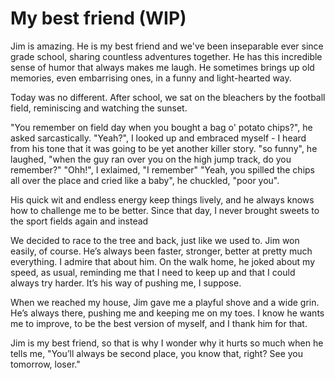# My best friend (WIP)

Jim is amazing. He is my best friend and we've been inseparable ever since grade school, sharing countless adventures together. He has this incredible sense of humor that always makes me laugh. He sometimes brings up old memories, even embarrising ones, in a funny and light-hearted way.

Today was no different. After school, we sat on the bleachers by the football field, reminiscing and watching the sunset.

"You remember on field day when you bought a bag o' potato chips?", he asked sarcastically.
"Yeah?", I looked up and embraced myself - I heard from his tone that it was going to be yet another killer story.
"so funny", he laughed, "when the guy ran over you on the high jump track, do you remember?"
"Ohh!", I exlaimed, "I remember"
"Yeah, you spilled the chips all over the place and cried like a baby", he chuckled, "poor you". 

His quick wit and endless energy keep things lively, and he always knows how to challenge me to be better. Since that day, I never brought sweets to the sport fields again and instead 

We decided to race to the tree and back, just like we used to. Jim won easily, of course. He’s always been faster, stronger, better at pretty much everything. I admire that about him. On the walk home, he joked about my speed, as usual, reminding me that I need to keep up and that I could always try harder. It’s his way of pushing me, I suppose.

When we reached my house, Jim gave me a playful shove and a wide grin. He’s always there, pushing me and keeping me on my toes. I know he wants me to improve, to be the best version of myself, and I thank him for that.

Jim is my best friend, so that is why I wonder why it hurts so much when he tells me, "You’ll always be second place, you know that, right? See you tomorrow, loser."
